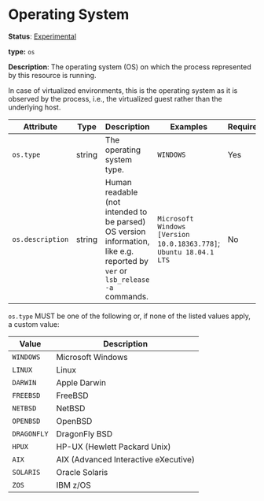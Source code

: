 # Operating System

**Status**: [Experimental](../../document-status.md)

**type:** `os`

**Description**: The operating system (OS) on which the process represented by this resource is running.

In case of virtualized environments, this is the operating system as it is observed by the process, i.e., the virtualized guest rather than the underlying host.

<!-- semconv os -->
| Attribute  | Type | Description  | Examples  | Required |
|---|---|---|---|---|
| `os.type` | string | The operating system type. | `WINDOWS` | Yes |
| `os.description` | string | Human readable (not intended to be parsed) OS version information, like e.g. reported by `ver` or `lsb_release -a` commands. | `Microsoft Windows [Version 10.0.18363.778]`; `Ubuntu 18.04.1 LTS` | No |

`os.type` MUST be one of the following or, if none of the listed values apply, a custom value:

| Value  | Description |
|---|---|
| `WINDOWS` | Microsoft Windows |
| `LINUX` | Linux |
| `DARWIN` | Apple Darwin |
| `FREEBSD` | FreeBSD |
| `NETBSD` | NetBSD |
| `OPENBSD` | OpenBSD |
| `DRAGONFLY` | DragonFly BSD |
| `HPUX` | HP-UX (Hewlett Packard Unix) |
| `AIX` | AIX (Advanced Interactive eXecutive) |
| `SOLARIS` | Oracle Solaris |
| `ZOS` | IBM z/OS |
<!-- endsemconv -->